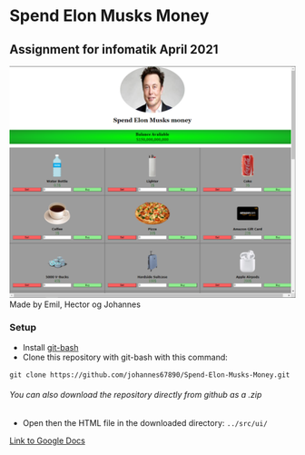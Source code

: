 # Spend Elon Musks Money
## Assignment for infomatik April 2021 
![preview](src/img/preview.png "Website Preview")
Made by Emil, Hector og Johannes

### Setup

- Install [git-bash](https://git-scm.com/downloads)
- Clone this repository with git-bash with this command:
```
git clone https://github.com/johannes67890/Spend-Elon-Musks-Money.git
```
###### You can also download the repository directly from github as a .zip

- Open then the HTML file in the downloaded directory: ```../src/ui/```

[Link to Google Docs](https://docs.google.com/document/d/1gDWuoMCSmeoFAbLCFk8Rvg7lYigrCp7-lk3ZK6oRXlU/edit?usp=sharing)
